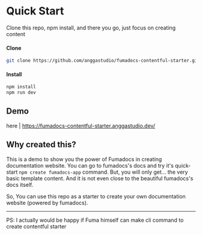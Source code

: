 # Quick Start
Clone this repo, npm install, and there you go, just focus on creating content

#### Clone
``` bash
git clone https://github.com/anggastudio/fumadocs-contentful-starter.git
```
#### Install
``` bash
npm install
npm run dev
```

## Demo
here | https://fumadocs-contentful-starter.anggastudio.dev/

## Why created this?
This is a demo to show you the power of Fumadocs in creating documentation website.
You can go to fumadocs's docs and try it's quick-start `npm create fumadocs-app` command.
But, you will only get...
the very basic template content.
And it is not even close to the beautiful fumadocs's docs itself.

So, You can use this repo as a starter to create your own documentation website (powered by fumadocs).

---
PS: I actually would be happy if Fuma himself can make cli command to create contentful starter
